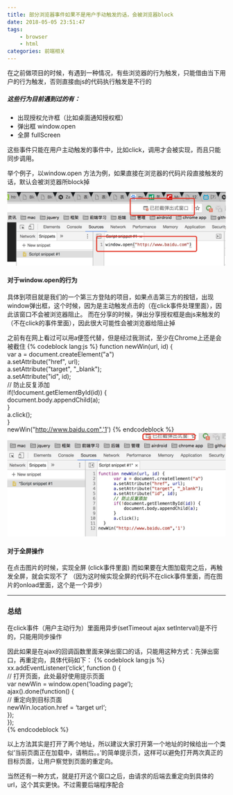 ```yaml
---
title: 部分浏览器事件如果不是用户手动触发的话，会被浏览器block
date: 2018-05-05 23:51:47
tags: 
    - browser
    - html
categories: 前端相关
---
```

在之前做项目的时候，有遇到一种情况，有些浏览器的行为触发，只能借由当下用户的行为触发，否则直接由js的代码执行触发是不行的

##### 这些行为目前遇到过的有：

* 出现授权允许框（比如桌面通知授权框）
* 弹出框  window.open
* 全屏 fullScreen

这些事件只能在用户主动触发的事件中，比如click，调用才会被实现，而且只能同步调用。
<!--more-->
举个例子，以window.open 方法为例，如果直接在浏览器的代码片段直接触发的话，默认会被浏览器所block掉

![step one](browser-trigger/1.png)

#### 对于window.open的行为
具体到项目就是我们的一个第三方登陆的项目，如果点击第三方的按钮，出现window弹出框，这个时候，因为是主动触发点击的（在click事件处理里面），因此该窗口不会被浏览器阻止。
而在分享的时候，弹出分享授权框是由js来触发的 （不在click的事件里面），因此很大可能性会被浏览器给阻止掉

之前有在网上看过可以用a便签代替，但是经过我测试，至少在Chrome上还是会被截住
{% codeblock lang:js %}
function newWin(url, id) {  
      var a = document.createElement("a")  
      a.setAttribute("href", url);  
      a.setAttribute("target", "_blank");  
      a.setAttribute("id", id);  
      // 防止反复添加  
      if(!document.getElementById(id)) {                       
          document.body.appendChild(a);  
      }  
      a.click();  
  }  
newWin("http://www.baidu.com",'1')
{% endcodeblock %}
![step one](browser-trigger/2.png)


#### 对于全屏操作
在点击图片的时候，实现全屏 (click事件里面)
而如果要在大图加载完之后，再触发全屏，就会实现不了
（因为这时候实现全屏的代码不在click事件里面，而在图片的onload里面，这个是一个异步）

---
### 总结
在click事件（用户主动行为）里面用异步(setTimeout ajax setInterval)是不行的，只能用同步操作

因此如果是在ajax的回调函数里面来弹出窗口的话，只能用这种方式：先弹出窗口，再重定向，具体代码如下：
{% codeblock lang:js %}
xx.addEventListener(‘click‘, function () {  
        // 打开页面，此处最好使用提示页面  
        var newWin = window.open(‘loading page‘);  
        ajax().done(function() {  
        // 重定向到目标页面  
        newWin.location.href = ‘target url‘;  
    });  
});  
{% endcodeblock %}

以上方法其实是打开了两个地址，所以建议大家打开第一个地址的时候给出一个类似‘当前页面正在加载中，请稍后。。’的简单提示页，这样可以避免打开两次真正的目标页面，让用户察觉到页面的重定向。

当然还有一种方式，就是打开这个窗口之后，由请求的后端去重定向到具体的url，这个其实更快。不过需要后端程序配合